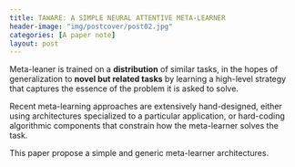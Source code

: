 ```yaml
---
title: TAWARE: A SIMPLE NEURAL ATTENTIVE META-LEARNER
header-image: "img/postcover/post02.jpg"
categories: [A paper note]
layout: post
---
```




Meta-leaner is trained on a **distribution** of similar tasks, in the hopes of generalization to **novel but related tasks** by learning a high-level strategy that captures the essence of the problem it is asked to solve.

Recent meta-learning approaches are extensively hand-designed, either using architectures specialized to a particular application, or hard-coding algorithmic components that constrain how the meta-learner solves the task.

This paper propose a simple and generic meta-learner architectures.



